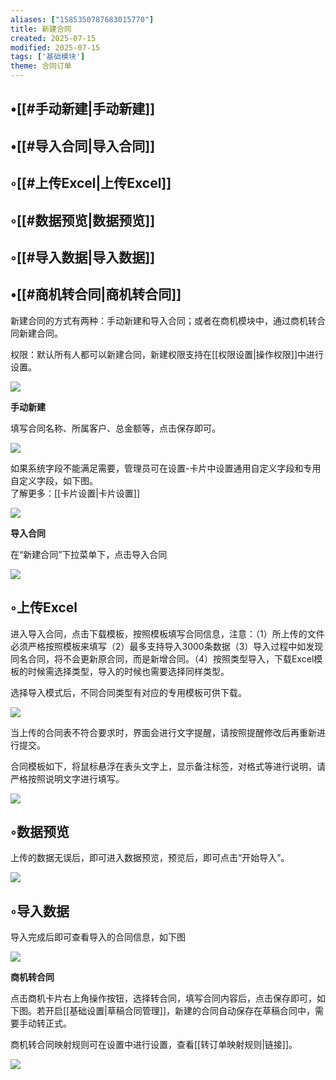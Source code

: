 ```yaml
---
aliases: ["1585350787683015770"]
title: 新建合同
created: 2025-07-15
modified: 2025-07-15
tags: ['基础模块']
theme: 合同订单
---
```


## •[[#手动新建|手动新建]]

## •[[#导入合同|导入合同]]

## ◦[[#上传Excel|上传Excel]]

## ◦[[#数据预览|数据预览]]

## ◦[[#导入数据|导入数据]]

## •[[#商机转合同|商机转合同]]

新建合同的方式有两种：手动新建和导入合同；或者在商机模块中，通过商机转合同新建合同。

权限：默认所有人都可以新建合同，新建权限支持在[[权限设置|操作权限]]中进行设置。

![](bd69674688c60991eb67858ccad225f4.jpg)

**手动新建**

填写合同名称、所属客户、总金额等，点击保存即可。

![](f58f7e68697fbc2b210f30308addb1bd.jpg)

如果系统字段不能满足需要，管理员可在设置-卡片中设置通用自定义字段和专用自定义字段，如下图。   
了解更多：[[卡片设置|卡片设置]]

![](b23d566b09c5b76a3e5bc89190f9fa58.jpg)

**导入合同**

在“新建合同”下拉菜单下，点击导入合同

**![](9c4d661ae0f1dfe921fb5c2a0b74c855.jpg)**

## ◦上传Excel

进入导入合同，点击下载模板，按照模板填写合同信息，注意：（1）所上传的文件必须严格按照模板来填写（2）最多支持导入3000条数据（3）导入过程中如发现同名合同，将不会更新原合同，而是新增合同。（4）按照类型导入，下载Excel模板的时候需选择类型，导入的时候也需要选择同样类型。

选择导入模式后，不同合同类型有对应的专用模板可供下载。

![](ce69da536e9eec1322023fb9282227db.jpg)

当上传的合同表不符合要求时，界面会进行文字提醒，请按照提醒修改后再重新进行提交。

合同模板如下，将鼠标悬浮在表头文字上，显示备注标签，对格式等进行说明，请严格按照说明文字进行填写。

![](b34a46c7af298ebb7ce935915302af68.jpg)

## ◦数据预览

上传的数据无误后，即可进入数据预览，预览后，即可点击“开始导入”。

![](143134757dac30d4d390efac51b00367.jpg)

## ◦导入数据

导入完成后即可查看导入的合同信息，如下图

![](b31003fa5af855d8d9dfc8b9c41b0b3a.jpg)

**商机转合同**

点击商机卡片右上角操作按钮，选择转合同，填写合同内容后，点击保存即可，如下图。若开启[[基础设置|草稿合同管理]]，新建的合同自动保存在草稿合同中，需要手动转正式。

商机转合同映射规则可在设置中进行设置，查看[[转订单映射规则|链接]]。

![](0bfc777a963984c1cbef00cde790bd2f.jpg)
